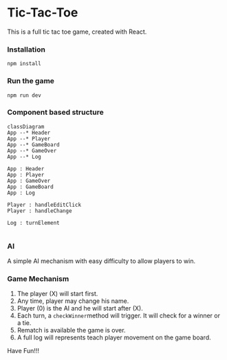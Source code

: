 # Tic-Tac-Toe

This is a full tic tac toe game, created with React.



### Installation

```
npm install
```

### Run the game

```
npm run dev
```

### Component based structure

```mermaid
classDiagram
App --* Header
App --* Player
App --* GameBoard
App --* GameOver
App --* Log

App : Header
App : Player
App : GameOver
App : GameBoard
App : Log

Player : handleEditClick
Player : handleChange

Log : turnElement


```

### AI

A simple AI mechanism with easy difficulty to allow players to win.



### Game Mechanism

1. The player (X) will start first.
2. Any time, player may change his name.
3. Player (0) is the AI and he will start after (X).
4. Each turn, a `checkWinner`method will trigger. It will check for a winner or a tie.
5. Rematch is available the game is over.
6. A full log will represents teach player movement on the game board.



Have Fun!!!